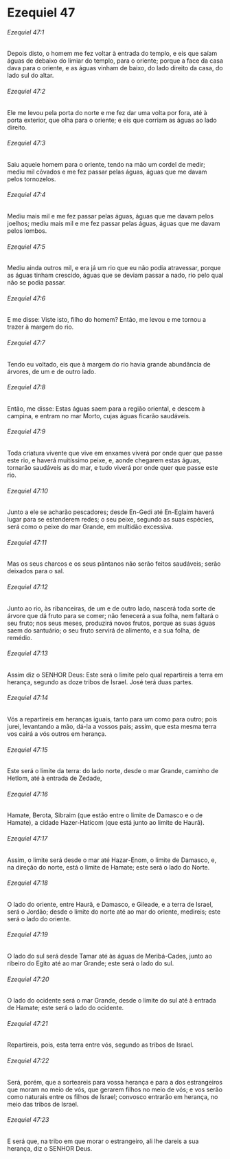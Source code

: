 # Ezequiel 47

###### Ezequiel 47:1

Depois disto, o homem me fez voltar à entrada do templo, e eis que saíam águas de debaixo do limiar do templo, para o oriente; porque a face da casa dava para o oriente, e as águas vinham de baixo, do lado direito da casa, do lado sul do altar.

###### Ezequiel 47:2

Ele me levou pela porta do norte e me fez dar uma volta por fora, até à porta exterior, que olha para o oriente; e eis que corriam as águas ao lado direito.

###### Ezequiel 47:3

Saiu aquele homem para o oriente, tendo na mão um cordel de medir; mediu mil côvados e me fez passar pelas águas, águas que me davam pelos tornozelos.

###### Ezequiel 47:4

Mediu mais mil e me fez passar pelas águas, águas que me davam pelos joelhos; mediu mais mil e me fez passar pelas águas, águas que me davam pelos lombos.

###### Ezequiel 47:5

Mediu ainda outros mil, e era já um rio que eu não podia atravessar, porque as águas tinham crescido, águas que se deviam passar a nado, rio pelo qual não se podia passar.

###### Ezequiel 47:6

E me disse: Viste isto, filho do homem? Então, me levou e me tornou a trazer à margem do rio.

###### Ezequiel 47:7

Tendo eu voltado, eis que à margem do rio havia grande abundância de árvores, de um e de outro lado.

###### Ezequiel 47:8

Então, me disse: Estas águas saem para a região oriental, e descem à campina, e entram no mar Morto, cujas águas ficarão saudáveis.

###### Ezequiel 47:9

Toda criatura vivente que vive em enxames viverá por onde quer que passe este rio, e haverá muitíssimo peixe, e, aonde chegarem estas águas, tornarão saudáveis as do mar, e tudo viverá por onde quer que passe este rio.

###### Ezequiel 47:10

Junto a ele se acharão pescadores; desde En-Gedi até En-Eglaim haverá lugar para se estenderem redes; o seu peixe, segundo as suas espécies, será como o peixe do mar Grande, em multidão excessiva.

###### Ezequiel 47:11

Mas os seus charcos e os seus pântanos não serão feitos saudáveis; serão deixados para o sal.

###### Ezequiel 47:12

Junto ao rio, às ribanceiras, de um e de outro lado, nascerá toda sorte de árvore que dá fruto para se comer; não fenecerá a sua folha, nem faltará o seu fruto; nos seus meses, produzirá novos frutos, porque as suas águas saem do santuário; o seu fruto servirá de alimento, e a sua folha, de remédio.

###### Ezequiel 47:13

Assim diz o SENHOR Deus: Este será o limite pelo qual repartireis a terra em herança, segundo as doze tribos de Israel. José terá duas partes.

###### Ezequiel 47:14

Vós a repartireis em heranças iguais, tanto para um como para outro; pois jurei, levantando a mão, dá-la a vossos pais; assim, que esta mesma terra vos cairá a vós outros em herança.

###### Ezequiel 47:15

Este será o limite da terra: do lado norte, desde o mar Grande, caminho de Hetlom, até à entrada de Zedade,

###### Ezequiel 47:16

Hamate, Berota, Sibraim (que estão entre o limite de Damasco e o de Hamate), a cidade Hazer-Haticom (que está junto ao limite de Haurã).

###### Ezequiel 47:17

Assim, o limite será desde o mar até Hazar-Enom, o limite de Damasco, e, na direção do norte, está o limite de Hamate; este será o lado do Norte.

###### Ezequiel 47:18

O lado do oriente, entre Haurã, e Damasco, e Gileade, e a terra de Israel, será o Jordão; desde o limite do norte até ao mar do oriente, medireis; este será o lado do oriente.

###### Ezequiel 47:19

O lado do sul será desde Tamar até às águas de Meribá-Cades, junto ao ribeiro do Egito até ao mar Grande; este será o lado do sul.

###### Ezequiel 47:20

O lado do ocidente será o mar Grande, desde o limite do sul até à entrada de Hamate; este será o lado do ocidente.

###### Ezequiel 47:21

Repartireis, pois, esta terra entre vós, segundo as tribos de Israel.

###### Ezequiel 47:22

Será, porém, que a sorteareis para vossa herança e para a dos estrangeiros que moram no meio de vós, que gerarem filhos no meio de vós; e vos serão como naturais entre os filhos de Israel; convosco entrarão em herança, no meio das tribos de Israel.

###### Ezequiel 47:23

E será que, na tribo em que morar o estrangeiro, ali lhe dareis a sua herança, diz o SENHOR Deus.

